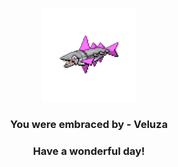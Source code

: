 <p align="center">
    <img src="https://raw.githubusercontent.com/PokeAPI/sprites/master/sprites/pokemon/976.png" width="150" height="150">
</p>
<h3 align="center">You were embraced by - <b>Veluza</b></h3>
<h3 align="center">Have a wonderful day!</h3>
